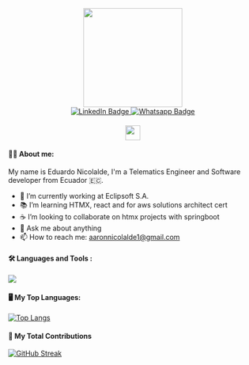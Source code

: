 <div id="header" align="center">
  <img src="https://media2.giphy.com/media/vLlpbDafjgHystuJ0a/giphy.gif?cid=6c09b952pdq16iv9gpcm9w1vqvjjarfknxeh9x3z72dgrv0y&ep=v1_internal_gif_by_id&rid=giphy.gif&ct=s" width="200"/>
  <div id="badges">
  <a target="_blank" href="https://www.linkedin.com/in/eduardo-nicolalde/">
    <img src="https://img.shields.io/badge/LinkedIn-blue?style=for-the-badge&logo=linkedin&logoColor=white" alt="LinkedIn Badge"/>
  </a>
<a target="_blank" href="https://wa.me/593983426922?text=Hi%20Eduardo!%20Nice%20to%20meet%20you.">
    <img src="https://img.shields.io/badge/WhatsApp-25D366?style=for-the-badge&logo=whatsapp&logoColor=white" alt="Whatsapp Badge"/>
  </a>

</div>


<img src="https://komarev.com/ghpvc/?username=eduanico&style=flat-square&color=blue" alt=""/>

  #### <img src="https://media.giphy.com/media/hvRJCLFzcasrR4ia7z/giphy.gif" width="30px"/>
</div>



#### 👨‍💻  About me:
My name is Eduardo Nicolalde, I'm a Telematics Engineer and Software developer from Ecuador 🇪🇨.
- 💼 I’m currently working at Eclipsoft S.A.
- 📚 I’m learning HTMX, react and for aws solutions architect cert
- ☕ I’m looking to collaborate on htmx projects with springboot
- 💬 Ask me about anything
- 📫 How to reach me: aaronnicolalde1@gmail.com

<p align="center">
  
  #### :hammer_and_wrench: Languages and Tools :
  <a href="https://skillicons.dev" >
    <img src="https://skillicons.dev/icons?i=git,kubernetes,docker,java,spring,mongo,mysql,python,react" />
  </a>
</p>

<div id="header" align="left">

  #### :desktop_computer:	 My Top Languages:

  [![Top Langs](https://github-readme-stats.vercel.app/api/top-langs/?username=eduanico&layout=compact&theme=dark)](https://github.com/anuraghazra/github-readme-stats)

  #### 🥇 My Total Contributions 

  [![GitHub Streak](https://streak-stats.demolab.com/?user=eduanico&theme=highcontrast)](https://git.io/streak-stats)
  
  
</div>
